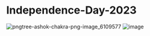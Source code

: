 # Independence-Day-2023
![pngtree-ashok-chakra-png-image_6109577](https://github.com/Mr-Farooqi/Independence-Day-2023/assets/125676858/ecd17dd7-ecdc-4806-a7e4-e8a85121e5a9)
![image](https://github.com/Mr-Farooqi/Independence-Day-2023/assets/125676858/da8708bd-0a7f-42cc-b9bd-5a7fa7b17abc)

